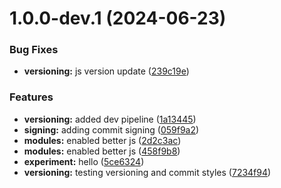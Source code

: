 # 1.0.0-dev.1 (2024-06-23)


### Bug Fixes

* **versioning:** js version update ([239c19e](https://github.com/dandonahoe/dandonahoe.github.io/commit/239c19e6a7e6bb6ef4b56200fda6e297ea50ae20))


### Features

* **versioning:** added dev pipeline ([1a13445](https://github.com/dandonahoe/dandonahoe.github.io/commit/1a13445c629bf6081767759435b30e285bc974f0))
* **signing:** adding commit signing ([059f9a2](https://github.com/dandonahoe/dandonahoe.github.io/commit/059f9a2b6e48a93c186105fb0830c153134a6547))
* **modules:** enabled better js ([2d2c3ac](https://github.com/dandonahoe/dandonahoe.github.io/commit/2d2c3ac838b0881ea019e6c4487fc1d3d89a2190))
* **modules:** enabled better js ([458f9b8](https://github.com/dandonahoe/dandonahoe.github.io/commit/458f9b8b2e88188c36e018a990ddbf682578d34d))
* **experiment:** hello ([5ce6324](https://github.com/dandonahoe/dandonahoe.github.io/commit/5ce6324d2107c21cefeadea5214f65bb6c4aaaf8))
* **versioning:** testing versioning and commit styles ([7234f94](https://github.com/dandonahoe/dandonahoe.github.io/commit/7234f94ce289269cccdf7c5795e8402e90d783e3))
